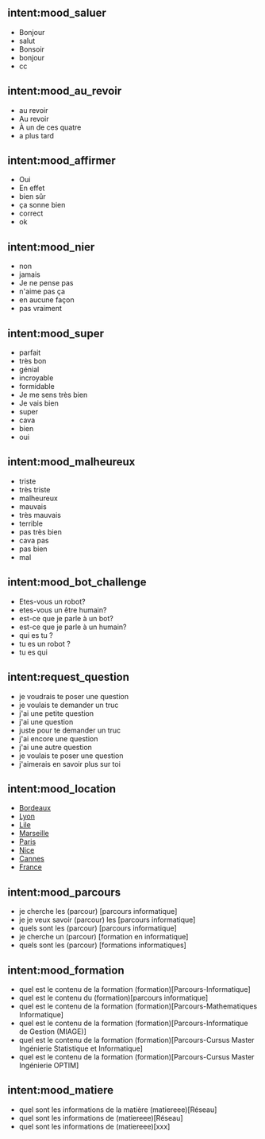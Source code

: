 ## intent:mood_saluer
- Bonjour
- salut
- Bonsoir
- bonjour
- cc

## intent:mood_au_revoir
- au revoir
- Au revoir
- À un de ces quatre
- a plus tard

## intent:mood_affirmer
- Oui
- En effet
- bien sûr
- ça sonne bien
- correct
- ok

## intent:mood_nier
- non
- jamais
- Je ne pense pas
- n'aime pas ça
- en aucune façon
- pas vraiment

## intent:mood_super
- parfait
- très bon
- génial
- incroyable
- formidable
- Je me sens très bien
- Je vais bien
- super
- cava
- bien
- oui

## intent:mood_malheureux
- triste
- très triste
- malheureux
- mauvais
- très mauvais
- terrible
- pas très bien
- cava pas
- pas bien
- mal

## intent:mood_bot_challenge
- Etes-vous un robot?
- etes-vous un être humain?
- est-ce que je parle à un bot?
- est-ce que je parle à un humain?
- qui es tu ?
- tu es un robot ?
- tu es qui

## intent:request_question
- je voudrais te poser une question
- je voulais te demander un truc
- j'ai une petite question
- j'ai une question
- juste pour te demander un truc
- j'ai encore une question
- j'ai une autre question
- je voulais te poser une question
- j'aimerais en savoir plus sur toi

## intent:mood_location
- [Bordeaux](location)
- [Lyon](location)
- [Lile](location)
- [Marseille](location)
- [Paris](location)
- [Nice](location)
- [Cannes](location)
- [France](location)

## intent:mood_parcours
- je cherche les (parcour) [parcours informatique]
- je je veux savoir (parcour) les [parcours informatique]
- quels sont les (parcour) [parcours informatique]
- je cherche un (parcour) [formation en informatique]
- quels sont les (parcour) [formations informatiques]

## intent:mood_formation
- quel est le contenu de la formation (formation)[Parcours-Informatique]
- quel est le contenu du (formation)[parcours informatique]
- quel est le contenu de la formation (formation)[Parcours-Mathematiques Informatique]
- quel est le contenu de la formation (formation)[Parcours-Informatique de Gestion (MIAGE)]
- quel est le contenu de la formation (formation)[Parcours-Cursus Master Ingénierie Statistique et Informatique]
- quel est le contenu de la formation (formation)[Parcours-Cursus Master Ingénierie OPTIM]

## intent:mood_matiere
- quel sont les informations de la matière (matiereee)[Réseau]
- quel sont les informations de (matiereee)[Réseau]
- quel sont les informations de (matiereee)[xxx]



